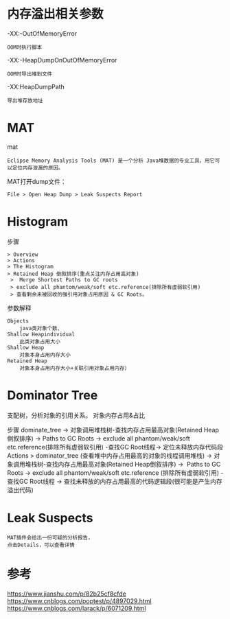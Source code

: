 
# 内存溢出相关参数


-XX:-OutOfMemoryError

	OOM时执行脚本

-XX:-HeapDumpOnOutOfMemoryError

	OOM时导出堆到文件
	
-XX:HeapDumpPath

	导出堆存放地址



# MAT

mat

	Eclipse Memory Analysis Tools (MAT) 是一个分析 Java堆数据的专业工具，用它可以定位内存泄漏的原因。



MAT打开dump文件：

	File > Open Heap Dump > Leak Suspects Report 



# Histogram 

步骤

	> Overview 
	> Actions 
	> The Histogram
	> Retained Heap 倒叙排序(重点关注内存占用高对象)
	 >  Merge Shortest Paths to GC roots 
	 > exclude all phantom/weak/soft etc.reference(排除所有虚弱软引用) 
	 > 查看剩余未被回收的强引用对象占用原因 & GC Roots。
	 
参数解释

	Objects 
		java类对象个数、
	Shallow Heapindividual 
		此类对象占用大小
	Shallow Heap
		对象本身占用内存大小
	Retained Heap
		对象本身占用内存大小+关联引用对象占用内存） 





# Dominator Tree

支配树，分析对象的引用关系。 对象内存占用&占比 

步骤
dominate_tree -> 对象调用堆栈树-查找内存占用最高对象(Retained Heap倒叙排序) -> 
Paths to GC Roots -> exclude all phantom/weak/soft etc.reference(排除所有虚弱软引用) -查找GC Root线程-> 定位未释放内存代码段
Actions > dominator_tree (查看堆中内存占用最高的对象的线程调用堆栈) -> 对象调用堆栈树-查找内存占用最高对象(Retained Heap倒叙排序) ->  Paths to GC Roots -> exclude all phantom/weak/soft etc.reference (排除所有虚弱软引用) -查找GC Root线程 -> 查找未释放的内存占用最高的代码逻辑段(很可能是产生内存溢出代码)


# Leak Suspects

    MAT插件会给出一份可疑的分析报告，
	点击Details，可以查看详情




# 参考

https://www.jianshu.com/p/82b25cf8cfde  
https://www.cnblogs.com/poptest/p/4897029.html  
https://www.cnblogs.com/larack/p/6071209.html  












